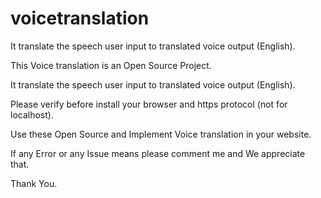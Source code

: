 # voicetranslation
It translate the speech user input to translated voice output (English).


This Voice translation is an Open Source Project.

It translate the speech user input to translated voice output (English).

Please verify before install your browser and https protocol (not for localhost).


Use these Open Source and Implement Voice translation in your website.

If any Error or any Issue means please comment  me and We appreciate that.

Thank You.
